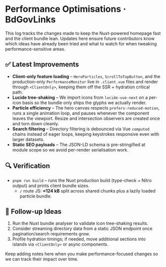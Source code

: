 # Performance Optimisations · BdGovLinks

This log tracks the changes made to keep the Nuxt-powered homepage fast and the client bundle lean. Updates here ensure future contributors know which ideas have already been tried and what to watch for when tweaking performance-sensitive areas.

## ✅ Latest Improvements

- **Client-only feature loading** – `HeroParticles`, `ScrollToTopButton`, and the production-only `PerformanceMonitor` live in `.client.vue` files and render through `<ClientOnly>`, keeping them off the SSR + hydration critical path.
- **Lucide tree-shaking** – We import icons from `lucide-vue-next` on a per-icon basis so the bundle only ships the glyphs we actually render.
- **Particle efficiency** – The hero canvas respects `prefers-reduced-motion`, runs a single animation loop, and pauses whenever the component leaves the viewport. Resize and intersection observers are created once and torn down cleanly.
- **Search filtering** – Directory filtering is debounced via Vue `computed` chains instead of eager loops, keeping keystrokes responsive even with larger datasets.
- **Static SEO payloads** – The JSON-LD schema is pre-stringified at module scope so we avoid per-render serialisation work.

## 🔍 Verification

- `pnpm run build` – runs the Nuxt production build (type-check + Nitro output) and prints client bundle sizes.
  - `/` route JS: **≈124 kB** split across shared chunks plus a lazily loaded particle bundle.

## 📌 Follow-up Ideas

1. Run the Nuxt bundle analyser to validate icon tree-shaking results.
2. Consider streaming directory data from a static JSON endpoint once pagination/search requirements grow.
3. Profile hydration timings; if needed, move additional sections into islands via `<ClientOnly>` or async components.

Keep adding notes here when you make performance-focused changes so we can track their impact over time.
